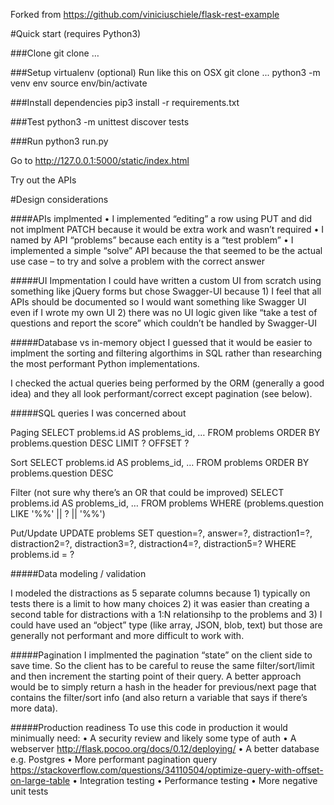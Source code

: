 Forked from
https://github.com/viniciuschiele/flask-rest-example

#Quick start
(requires Python3)

###Clone
git clone …

###Setup virtualenv (optional)
Run like this on OSX
git clone ...
python3 -m venv env
source env/bin/activate

###Install dependencies
pip3 install -r requirements.txt

###Test
python3 -m unittest discover tests

###Run
python3 run.py

Go to 
http://127.0.0.1:5000/static/index.html

Try out the APIs

#Design considerations

####APIs implmented
•	I implemented “editing” a row using PUT and did not implment PATCH because it would be extra work and wasn’t required
•	I named by API “problems” because each entity is a “test problem”
•	I implemented a simple “solve” API because the that seemed to be the actual use case – to try and solve a problem with the correct answer

#####UI Impmentation
I could have written a custom UI from scratch using something like jQuery forms but chose Swagger-UI because 1) I feel that all APIs should be documented so I would want something like Swagger UI even if I wrote my own UI 2) there was no UI logic given like “take a test of questions and report the score” which couldn’t be handled by Swagger-UI

#####Database vs in-memory object
I guessed that it would be easier to implment the sorting and filtering algorthims in SQL rather than researching the most performant Python implementations.

I checked the actual queries being performed by the ORM (generally a good idea) and they all look performant/correct except pagination (see below).

#####SQL queries I was concerned about

Paging
SELECT problems.id AS problems_id, … 
FROM problems ORDER BY problems.question DESC
 LIMIT ? OFFSET ?

Sort
SELECT problems.id AS problems_id, … 
FROM problems ORDER BY problems.question DESC

Filter (not sure why there’s an OR that could be improved)
SELECT problems.id AS problems_id, … 
FROM problems 
WHERE (problems.question LIKE '%%' || ? || '%%')

Put/Update
UPDATE problems SET question=?, answer=?, distraction1=?, distraction2=?, distraction3=?, distraction4=?, distraction5=? WHERE problems.id = ?

#####Data modeling / validation

I modeled the distractions as 5 separate columns because 1) typically on tests there is a limit to how many choices 2) it was easier than creating a second table for distractions with a 1:N relationsihp to the problems and 3) I could have used an “object” type (like array, JSON, blob, text) but those are generally not performant and more difficult to work with.

#####Pagination
I implmented the pagination “state” on the client side to save time. So the client has to be careful to reuse the same filter/sort/limit and then increment the starting point of their query. A better approach would be to simply return a hash in the header for previous/next page that contains the filter/sort info (and also return a variable that says if there’s more data).

#####Production readiness
To use this code in production it would minimually need:
•	A security review and likely some type of auth
•	A webserver http://flask.pocoo.org/docs/0.12/deploying/
•	A better database e.g. Postgres
•	More performant pagination query https://stackoverflow.com/questions/34110504/optimize-query-with-offset-on-large-table
•	Integration testing
•	Performance testing
•	More negative unit tests
